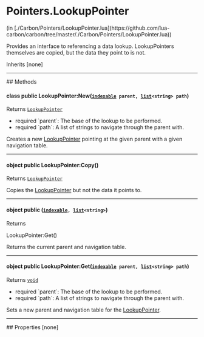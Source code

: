 <link href="../../style.css" rel="stylesheet" type="text/css"/>
<h1 class="class-title">Pointers.LookupPointer</h1>
<span class="file-link">(in [./Carbon/Pointers/LookupPointer.lua](https://github.com/lua-carbon/carbon/tree/master/./Carbon/Pointers/LookupPointer.lua))</span><br/>

Provides an interface to referencing a data lookup.
LookupPointers themselves are copied, but the data they point to is not.

<span class="bold">Inherits [none]</span>

<hr />
## Methods
<h4 class="method-name"><span class="doc-scope doc-class">class</span> <span class="doc-visibility doc-public">public</span> LookupPointer:New(<code><a href="Types#indexable">indexable</a> parent, <a href="Types#list">list</a>&lt;string&gt; path</code>)</h4>
<p class="method-returns bold">Returns <code><a href="Classes/Pointers.LookupPointer">LookupPointer</a></code></p>
<ul class="doc-arg-list">
<li><span class="doc-arg-level doc-required">required</span>  `parent`: The base of the lookup to be performed.</li>
<li><span class="doc-arg-level doc-required">required</span>  `path`: A list of strings to navigate through the parent with.</li>
</ul>

Creates a new <a href="Classes/Pointers.LookupPointer">LookupPointer</a> pointing at the given parent with a given navigation table.
<hr/>
<h4 class="method-name"><span class="doc-scope doc-object">object</span> <span class="doc-visibility doc-public">public</span> LookupPointer:Copy()</h4>
<p class="method-returns bold">Returns <code><a href="Classes/Pointers.LookupPointer">LookupPointer</a></code></p>
<ul class="doc-arg-list">

</ul>

Copies the <a href="Classes/Pointers.LookupPointer">LookupPointer</a> but not the data it points to.
<hr/>
<h4 class="method-name"><span class="doc-scope doc-object">object</span> <span class="doc-visibility doc-public">public</span> (<code><a href="Types#indexable">indexable</a>, <a href="Types#list">list</a>&lt;string&gt;</code>)</h4>
<p class="method-returns bold">Returns <code></code></p>
<ul class="doc-arg-list">

</ul>

LookupPointer:Get()

Returns the current parent and navigation table.
<hr/>
<h4 class="method-name"><span class="doc-scope doc-object">object</span> <span class="doc-visibility doc-public">public</span> LookupPointer:Get(<code><a href="Types#indexable">indexable</a> parent, <a href="Types#list">list</a>&lt;string&gt; path</code>)</h4>
<p class="method-returns bold">Returns <code><a href="Types#void">void</a></code></p>
<ul class="doc-arg-list">
<li><span class="doc-arg-level doc-required">required</span>  `parent`: The base of the lookup to be performed.</li>
<li><span class="doc-arg-level doc-required">required</span>  `path`: A list of strings to navigate through the parent with.</li>
</ul>

Sets a new parent and navigation table for the <a href="Classes/Pointers.LookupPointer">LookupPointer</a>.

<hr />
## Properties
[none]